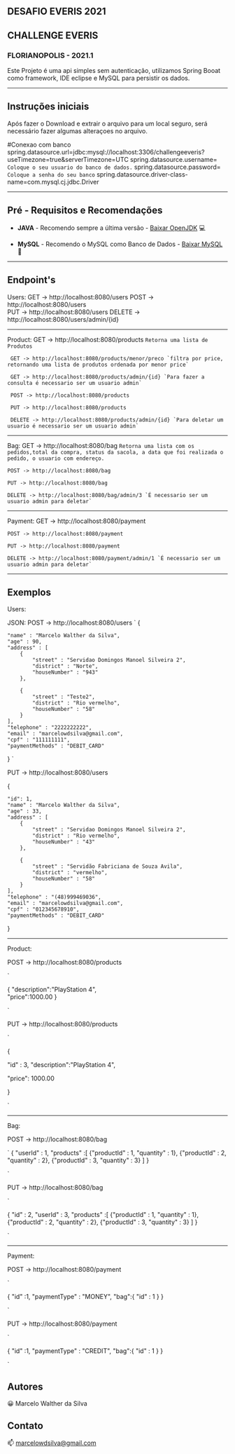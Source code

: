 ## DESAFIO EVERIS 2021
## CHALLENGE EVERIS
### FLORIANOPOLIS - 2021.1
Este Projeto é uma api simples sem autenticação, utilizamos Spring Booat como framework, IDE eclipse e MySQL para persistir os dados.

------------------------------------
## Instruções iniciais

Após fazer o Download e extrair o arquivo para um local seguro, será necessário fazer algumas alteraçoes no arquivo.

#Conexao com banco
spring.datasource.url=jdbc:mysql://localhost:3306/challengeeveris?useTimezone=true&serverTimezone=UTC
spring.datasource.username= `Coloque o seu usuario do banco de dados.`
spring.datasource.password= `Coloque a senha do seu banco`
spring.datasource.driver-class-name=com.mysql.cj.jdbc.Driver

------------------------------------

## Pré - Requisitos e Recomendações

- **JAVA** - Recomendo sempre a última versão - [Baixar OpenJDK](http://jdk.java.net/archive/) :computer:

- **MySQL** - Recomendo o MySQL como Banco de Dados - [Baixar MySQL](https://www.mysql.com/downloads/) :bank:

------------------------------------
## Endpoint's
Users:
     GET -> http://localhost:8080/users
     POST -> http://localhost:8080/users     
     PUT -> http://localhost:8080/users
    DELETE -> http://localhost:8080/users/admin/{id}
    
------------------------------------    
Product:
     GET -> http://localhost:8080/products  `Retorna uma lista de Produtos`
     
     GET -> http://localhost:8080/products/menor/preco `filtra por price, retornando uma lista de produtos ordenada por menor price`
     
     GET -> http://localhost:8080/products/admin/{id} `Para fazer a consulta é necessario ser um usuario admin`
     
     POST -> http://localhost:8080/products
     
     PUT -> http://localhost:8080/products 
     
     DELETE -> http://localhost:8080/products/admin/{id} `Para deletar um usuario é necessario ser um usuario admin`
     
     
------------------------------------
Bag:
    GET -> http://localhost:8080/bag `Retorna uma lista com os pedidos,total da compra, status da sacola, a data que foi realizada o pedido, o usuario com endereço.`
    
    POST -> http://localhost:8080/bag
    
    PUT -> http://localhost:8080/bag
    
    DELETE -> http://localhost:8080/bag/admin/3 `É necessario ser um usuario admin para deletar`
    
------------------------------------    
Payment:
    GET -> http://localhost:8080/payment
    
    POST -> http://localhost:8080/payment
    
    PUT -> http://localhost:8080/payment
    
    DELETE -> http://localhost:8080/payment/admin/1 `É necessario ser um usuario admin para deletar` 
    
------------------------------------

## Exemplos

Users:
 
 JSON: 
  POST -> http://localhost:8080/users
  `
  {
   
    "name" : "Marcelo Walther da Silva",
    "age" : 90,
    "address" : [
        {
            "street" : "Servidao Domingos Manoel Silveira 2",
            "district" : "Norte",
            "houseNumber" : "943"            
        },
 
        {
            "street" : "Teste2",
            "district" : "Rio vermelho",
            "houseNumber" : "58"
        }
    ],
    "telephone" : "2222222222",
    "email" : "marcelowdsilva@gmail.com",
    "cpf" : "111111111",
    "paymentMethods" : "DEBIT_CARD"
}
`

PUT -> http://localhost:8080/users



  {
  
    "id": 1,
    "name" : "Marcelo Walther da Silva",
    "age" : 33,
    "address" : [
        {
            "street" : "Servidao Domingos Manoel Silveira 2",
            "district" : "Rio vermelho",
            "houseNumber" : "43"            
        },
 
        {
            "street" : "Servidão Fabriciana de Souza Avila",
            "district" : "vermelho",
            "houseNumber" : "58"
        }
    ],
    "telephone" : "(48)999469036",
    "email" : "marcelowdsilva@gmail.com",
    "cpf" : "012345678910",
    "paymentMethods" : "DEBIT_CARD"
}


------------------------------------

Product:
 
 POST -> http://localhost:8080/products
 
 
 `
 
{
  "description":"PlayStation 4",   
  "price":1000.00
}
 
 
`

  PUT -> http://localhost:8080/products 
  
  
`

{

   "id" : 3,
    "description":"PlayStation 4",
    
   "price": 1000.00
   
}


`

------------------------------------

Bag:

 POST -> http://localhost:8080/bag 
 
 
`
{
    "userId" : 1,
    "products" :[
        {"productId" : 1, "quantity" : 1},
        {"productId" : 2, "quantity" : 2},
        {"productId" : 3, "quantity" : 3}
    ]
}


`

  PUT -> http://localhost:8080/bag
  
  

`

{
    "id" : 2,
   "userId" : 3,
    "products" :[
        {"productId" : 1, "quantity" : 1},
        {"productId" : 2, "quantity" : 2},
        {"productId" : 3, "quantity" : 3}
    ]
}


`

------------------------------------

Payment:

  POST -> http://localhost:8080/payment


`
  
  {
    "id" :1,
    "paymentType" : "MONEY",
    "bag":{
        "id" : 1
    }
}
  
  
`
  
  PUT -> http://localhost:8080/payment
  


`
  
  {
    "id" :1,
    "paymentType" : "CREDIT",
    "bag":{
        "id" : 1
    }
}
  
  
` 


## Autores

:grinning: Marcelo Walther da Silva

## Contato

:mailbox: marcelowdsilva@gmail.com
